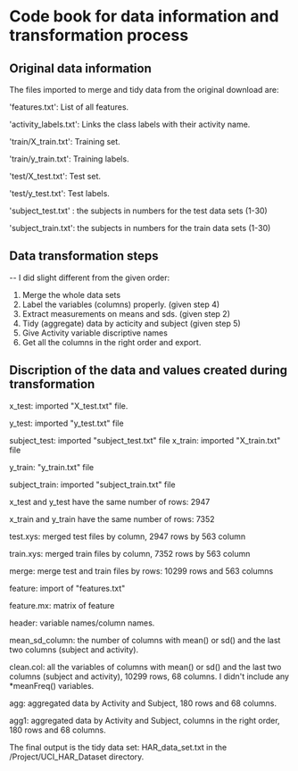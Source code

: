 # Code book for data information and transformation process

## Original data information
The files imported to merge and tidy data from the original download are:

 'features.txt': List of all features.

 'activity_labels.txt': Links the class labels with their activity name.

 'train/X_train.txt': Training set.

 'train/y_train.txt': Training labels.

 'test/X_test.txt': Test set.

 'test/y_test.txt': Test labels.

 'subject_test.txt' : the subjects in numbers for the test data sets (1-30)

 'subject_train.txt': the subjects in numbers for the train data sets (1-30)

## Data transformation steps
-- I did slight different from the given order:

1. Merge the whole data sets
2. Label the variables (columns) properly.  (given step 4)
3. Extract measurements on means and sds. (given step 2)
4. Tidy (aggregate) data by acticity and subject (given step 5)
5. Give Activity variable discriptive names
6. Get all the columns in the right order and export.

## Discription of the data and values created during transformation

x_test: imported "X_test.txt" file.

y_test: imported "y_test.txt" file

subject_test: imported "subject_test.txt" file
x_train: imported "X_train.txt" file 

y_train: "y_train.txt" file 

subject_train: imported "subject_train.txt" file 

x_test and y_test have the same number of rows: 2947

x_train and y_train have the same number of rows: 7352

test.xys: merged test files by column, 2947 rows by 563 column

train.xys: merged train files by column, 7352 rows by 563 column

merge: merge test and train files by rows: 10299 rows and 563 columns

feature: import of "features.txt"

feature.mx: matrix of feature

header: variable names/column names.

mean_sd_column: the number of columns with mean() or sd() and the last two columns (subject and activity).

clean.col: all the variables of columns with mean() or sd() and the last two columns (subject and activity), 10299 rows, 68 columns. I didn't include any *meanFreq() variables.

agg: aggregated data by Activity and Subject, 180 rows and 68 columns.

agg1: aggregated data by Activity and Subject, columns in the right order, 180 rows and 68 columns.

The final output is the tidy data set: HAR_data_set.txt in the /Project/UCI_HAR_Dataset directory.


